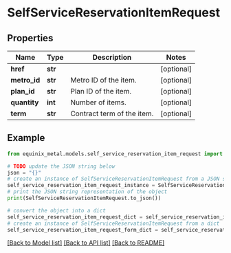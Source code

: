 # SelfServiceReservationItemRequest


## Properties

Name | Type | Description | Notes
------------ | ------------- | ------------- | -------------
**href** | **str** |  | [optional] 
**metro_id** | **str** | Metro ID of the item. | [optional] 
**plan_id** | **str** | Plan ID of the item. | [optional] 
**quantity** | **int** | Number of items. | [optional] 
**term** | **str** | Contract term of the item. | [optional] 

## Example

```python
from equinix_metal.models.self_service_reservation_item_request import SelfServiceReservationItemRequest

# TODO update the JSON string below
json = "{}"
# create an instance of SelfServiceReservationItemRequest from a JSON string
self_service_reservation_item_request_instance = SelfServiceReservationItemRequest.from_json(json)
# print the JSON string representation of the object
print(SelfServiceReservationItemRequest.to_json())

# convert the object into a dict
self_service_reservation_item_request_dict = self_service_reservation_item_request_instance.to_dict()
# create an instance of SelfServiceReservationItemRequest from a dict
self_service_reservation_item_request_form_dict = self_service_reservation_item_request.from_dict(self_service_reservation_item_request_dict)
```
[[Back to Model list]](../README.md#documentation-for-models) [[Back to API list]](../README.md#documentation-for-api-endpoints) [[Back to README]](../README.md)



